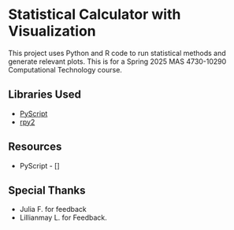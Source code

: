 # Statistical Calculator with Visualization

This project uses Python and R code to run statistical methods and generate relevant plots. This is for a Spring 2025 MAS 4730-10290 Computational Technology course.

## Libraries Used

- [PyScript](https://pyscript.net/)
- [rpy2](https://rpy2.github.io/)

## Resources

- PyScript - []

## Special Thanks
- Julia F. for feedback
- Lillianmay L. for Feedback.